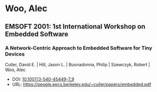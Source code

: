 # Woo, Alec

## EMSOFT 2001: 1st International Workshop on Embedded Software

### A Network-Centric Approach to Embedded Software for Tiny Devices
Culler, David E. | Hill, Jason L. | Buonadonna, Philip | Szewczyk, Robert | Woo, Alec
* DOI: [10.1007/3-540-45449-7_9](https://doi.org/10.1007/3-540-45449-7_9)
* URL: <https://people.eecs.berkeley.edu/~culler/papers/embedded.pdf>


